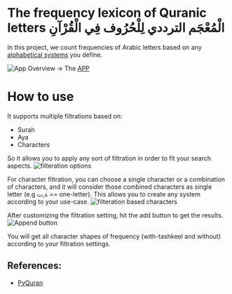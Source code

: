 # The frequency lexicon of Quranic letters الْمُعْجَم الترددي لِلْحُرُوف  فِي الْقُرْآنِ 

In this project, we count frequencies of Arabic letters based on any [alphabetical systems](https://hci-lab.github.io/PyQuran-Private/arabic_tools/#alphabetical-systems-definitions) you define.

![App Overview](./images/img1.png)
-> The [APP](https://moroclash.github.io/Visualization-Of-Quran/)


# How to use
It supports multiple filtrations based on:
* Surah
* Aya
* Characters

So it allows you to apply any sort of filtration in order to fit your search aspects.
![filteration options](./images/img3.png)


For character filtration, you can choose a single character or a combination of characters, and it will consider those combined characters as single letter (e.g ة,ت == one-letter). This allows you to create any system according to your use-case.
![filteration based characters](./images/img8.png)

After customizing the filtration setting, hit the add button to get the results.
![Append button](./images/img5.png)

You will get all character shapes of frequency (with-tashkeel and without) according to your filtration settings.



## References:
* [PyQuran](https://github.com/hci-lab/PyQuran)
